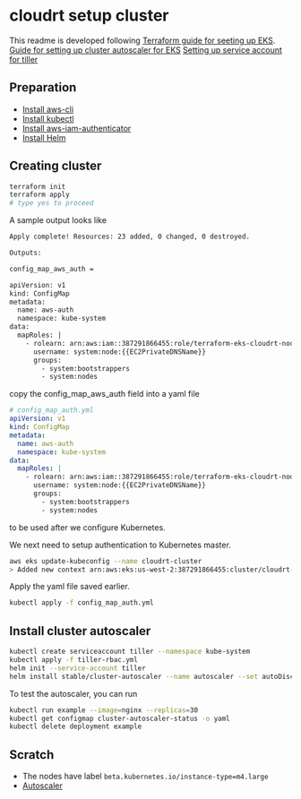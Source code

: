 # cloudrt setup cluster
This readme is developed following [Terraform guide for seeting up EKS](https://www.terraform.io/docs/providers/aws/guides/eks-getting-started.html#configuring-kubectl-for-eks).
[Guide for setting up cluster autoscaler for EKS](https://medium.com/@alejandro.millan.frias/cluster-autoscaler-in-amazon-eks-d9f787176519)
[Setting up service account for tiller](https://medium.com/@zhaimo/using-helm-to-install-application-onto-aws-eks-36840ff84555)

## Preparation
* [Install aws-cli](https://docs.aws.amazon.com/cli/latest/userguide/cli-chap-install.html)
* [Install kubectl](https://kubernetes.io/docs/tasks/tools/install-kubectl/)
* [Install aws-iam-authenticator](https://www.google.com/search?client=safari&rls=en&q=install+aws-iam-authenticator&ie=UTF-8&oe=UTF-8)
* [Install Helm](https://github.com/helm/helm)

## Creating cluster
```bash
terraform init
terraform apply
# type yes to proceed
```
A sample output looks like 
```bash
Apply complete! Resources: 23 added, 0 changed, 0 destroyed.

Outputs:

config_map_aws_auth = 

apiVersion: v1
kind: ConfigMap
metadata:
  name: aws-auth
  namespace: kube-system
data:
  mapRoles: |
    - rolearn: arn:aws:iam::387291866455:role/terraform-eks-cloudrt-node
      username: system:node:{{EC2PrivateDNSName}}
      groups:
        - system:bootstrappers
        - system:nodes
```
copy the config_map_aws_auth field into a yaml file
```yaml
# config_map_auth.yml
apiVersion: v1
kind: ConfigMap
metadata:
  name: aws-auth
  namespace: kube-system
data:
  mapRoles: |
    - rolearn: arn:aws:iam::387291866455:role/terraform-eks-cloudrt-node
      username: system:node:{{EC2PrivateDNSName}}
      groups:
        - system:bootstrappers
        - system:nodes
```
to be used after we configure Kubernetes.

We next need to setup authentication to Kubernetes master.
```bash
aws eks update-kubeconfig --name cloudrt-cluster
> Added new context arn:aws:eks:us-west-2:387291866455:cluster/cloudrt-cluster to /Users/foobar/.kube/config
```

Apply the yaml file saved earlier.
```bash
kubectl apply -f config_map_auth.yml
```
## Install cluster autoscaler
```bash
kubectl create serviceaccount tiller --namespace kube-system
kubectl apply -f tiller-rbac.yml
helm init --service-account tiller
helm install stable/cluster-autoscaler --name autoscaler --set autoDiscovery.clusterName=cloudrt-cluster --set rbac.create=true --set sslCertPath=/etc/kubernetes/pki/ca.crt --set awsRegion=us-west-2
```

To test the autoscaler, you can run
```bash
kubectl run example --image=nginx --replicas=30
kubectl get configmap cluster-autoscaler-status -o yaml
kubectl delete deployment example
```

## Scratch
* The nodes have label `beta.kubernetes.io/instance-type=m4.large`
* [Autoscaler](https://medium.com/@alejandro.millan.frias/cluster-autoscaler-in-amazon-eks-d9f787176519)